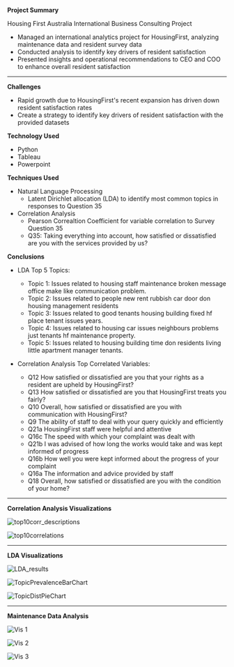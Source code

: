 **Project Summary**

Housing First Australia International Business Consulting Project
- Managed an international analytics project for HousingFirst, analyzing maintenance data and resident survey data
- Conducted analysis to identify key drivers of resident satisfaction
- Presented insights and operational recommendations to CEO and COO to enhance overall resident satisfaction
________________________________________
**Challenges**
- Rapid growth due to HousingFirst's recent expansion has driven down resident satisfaction rates
- Create a strategy to identify key drivers of resident satisfaction with the provided datasets

**Technology Used**
- Python
- Tableau
- Powerpoint

**Techniques Used**
- Natural Language Processing
  - Latent Dirichlet allocation (LDA) to identify most common topics in responses to Question 35 
- Correlation Analysis
  - Pearson Correaltion Coefficient for variable correlation to Survey Question 35
  - Q35: Taking everything into account, how satisfied or dissatisfied are you with the services provided by us?

**Conclusions**
- LDA Top 5 Topics:
  - Topic 1: Issues related to housing staff maintenance broken message office make like communication problem.
  - Topic 2: Issues related to people new rent rubbish car door don housing management residents
  - Topic 3: Issues related to good tenants housing building fixed hf place tenant issues years.
  - Topic 4: Issues related to housing car issues neighbours problems just tenants hf maintenance property.
  - Topic 5: Issues related to housing building time don residents living little apartment manager tenants.
 
- Correlation Analysis Top Correlated Variables:
  - Q12	How satisfied or dissatisfied are you that your rights as a resident are upheld by HousingFirst?
  - Q13	How satisfied or dissatisfied are you that HousingFirst treats you fairly?
  - Q10	Overall, how satisfied or dissatisfied are you with communication with HousingFirst?
  - Q9 The ability of staff to deal with your query quickly and efficiently
  - Q21a HousingFirst staff were helpful and attentive
  - Q16c The speed with which your complaint was dealt with
  - Q21b I was advised of how long the works would take and was kept informed of progress
  - Q16b How well you were kept informed about the progress of your complaint
  - Q16a The information and advice provided by staff
  - Q18	Overall, how satisfied or dissatisfied are you with the condition of your home?
 ________________________________________
**Correlation Analysis Visualizations** 

![top10corr_descriptions](https://github.com/samgeles/HousingFirst-AU/assets/143467895/b0cb52dd-fa56-4148-b52c-9a20132f1719)

![top10correlations](https://github.com/samgeles/HousingFirst-AU/assets/143467895/1c213ec9-9166-4e30-ba62-f13fb2ed6bf2)

________________________________________
**LDA Visualizations**

![LDA_results](https://github.com/samgeles/HousingFirst-AU/assets/143467895/040e0191-1961-4734-bbfc-cdbfadaa42fe)

![TopicPrevalenceBarChart](https://github.com/samgeles/HousingFirst-AU/assets/143467895/3b853e5e-657a-4d06-9b6d-bb801012dac2)

![TopicDistPieChart](https://github.com/samgeles/HousingFirst-AU/assets/143467895/579d7e3c-a65b-4595-844e-3a703d67428f)

________________________________________
**Maintenance Data Analysis** 

![Vis 1](https://github.com/samgeles/HousingFirst-AU/assets/143467895/8c7adf8b-ea1f-4114-a92a-d3ecacba27c4)

![Vis 2](https://github.com/samgeles/HousingFirst-AU/assets/143467895/38718bb7-b764-43d0-a98e-6e36fe3ab11e)

![Vis 3](https://github.com/samgeles/HousingFirst-AU/assets/143467895/d8cc4a1e-88e2-4de7-bb35-12ef7b1e0d2f)






